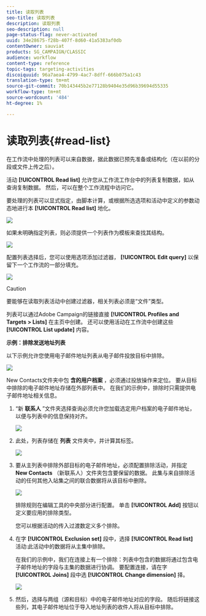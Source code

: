 ```yaml
---
title: 读取列表
seo-title: 读取列表
description: 读取列表
seo-description: null
page-status-flag: never-activated
uuid: 34e28675-f28b-407f-8d60-41a5383af0db
contentOwner: sauviat
products: SG_CAMPAIGN/CLASSIC
audience: workflow
content-type: reference
topic-tags: targeting-activities
discoiquuid: 96a7aea4-4799-4ac7-8dff-666b075a1c43
translation-type: tm+mt
source-git-commit: 70b143445b2e77128b9404e35d96b39694d55335
workflow-type: tm+mt
source-wordcount: '484'
ht-degree: 1%

---
```



# 读取列表{#read-list}

在工作流中处理的列表可以来自数据，据此数据已预先准备或结构化（在以前的分段或文件上传之后）。

活动 **[!UICONTROL Read list]** 允许您从工作流工作台中的列表复制数据，如从查询复制数据。 然后，可以在整个工作流程中访问它。

要处理的列表可以显式指定，由脚本计算，或根据所选选项和活动中定义的参数动态地进行本 **[!UICONTROL Read list]** 地化。

![](assets/list_edit_select_option_01.png)

如果未明确指定列表，则必须提供一个列表作为模板来查找其结构。

![](assets/s_advuser_list_template_select.png)

配置列表选择后，您可以使用选项添加过滤器， **[!UICONTROL Edit query]** 以保留下一个工作流的一部分填充。

![](assets/wf_readlist_1.png)

>[!CAUTION]
>
>要能够在读取列表活动中创建过滤器，相关列表必须是“文件”类型。

列表可以通过Adobe Campaign的链接直接 **[!UICONTROL Profiles and Targets > Lists]** 在主页中创建。 还可以使用活动在工作流中创建这些 **[!UICONTROL List update]** 内容。

**示例：排除发送地址列表**

以下示例允许您使用电子邮件地址列表从电子邮件投放目标中排除。

![](assets/s_advuser_list_read_sample_1.png)

New Contacts文件夹中包 **含的用户档案** ，必须通过投放操作来定位。 要从目标中排除的电子邮件地址存储在外部列表中。 在我们的示例中，排除时只需提供电子邮件地址相关信息。

1. “新 **联系人** ”文件夹选择查询必须允许您加载选定用户档案的电子邮件地址，以便与列表中的信息保持对齐。

   ![](assets/s_advuser_list_read_sample_0.png)

1. 此处，列表存储在 **列表** 文件夹中，并计算其标签。

   ![](assets/s_advuser_list_read_sample_2.png)

1. 要从主列表中排除外部目标的电子邮件地址，必须配置排除活动，并指定 **New Contacts** （新联系人）文件夹包含要保留的数据。 此集与来自排除活动的任何其他入站集之间的联合数据将从该目标中删除。

   ![](assets/s_advuser_list_read_sample_3.png)

   排除规则在编辑工具的中央部分进行配置。 单击 **[!UICONTROL Add]** 按钮以定义要应用的排除类型。

   您可以根据活动的传入过渡数定义多个排除。

1. 在字 **[!UICONTROL Exclusion set]** 段中，选择 **[!UICONTROL Read list]** 活动:此活动中的数据将从主集中排除。

   在我们的示例中，我们在连接上有一个排除：列表中包含的数据将通过包含电子邮件地址的字段与主集的数据进行协调。 要配置连接，请在字 **[!UICONTROL Joins]** 段中选 **[!UICONTROL Change dimension]** 择。

   ![](assets/s_advuser_list_read_sample_4.png)

1. 然后，选择与两组（源和目标）中的电子邮件地址对应的字段。 随后将链接这些列，其电子邮件地址位于导入地址列表的收件人将从目标中排除。

